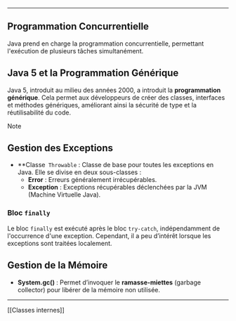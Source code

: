 

---

## Programmation Concurrentielle
Java prend en charge la programmation concurrentielle, permettant l'exécution de plusieurs tâches simultanément.

## Java 5 et la Programmation Générique
Java 5, introduit au milieu des années 2000, a introduit la **programmation générique**. Cela permet aux développeurs de créer des classes, interfaces et méthodes génériques, améliorant ainsi la sécurité de type et la réutilisabilité du code.

> [!NOTE]
> ## Gestion des Exceptions

- **Classe` Throwable` : Classe de base pour toutes les exceptions en Java. Elle se divise en deux sous-classes :
    - **Error** : Erreurs généralement irrécupérables.
    - **Exception** : Exceptions récupérables déclenchées par la JVM (Machine Virtuelle Java).

### Bloc `finally`
Le bloc `finally` est exécuté après le bloc `try-catch`, indépendamment de l'occurrence d'une exception. Cependant, il a peu d’intérêt lorsque les exceptions sont traitées localement.

## Gestion de la Mémoire
- **System.gc()** : Permet d’invoquer le **ramasse-miettes** (garbage collector) pour libérer de la mémoire non utilisée. 

---
[[Classes internes]]